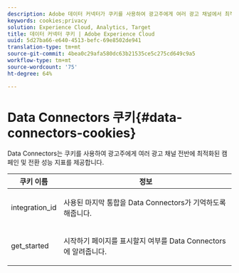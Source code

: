 ```yaml
---
description: Adobe 데이터 커넥터가 쿠키를 사용하여 광고주에게 여러 광고 채널에서 최적화된 캠페인 및 전환 성과 지표를 제공하는 방법을 알아봅니다.
keywords: cookies;privacy
solution: Experience Cloud, Analytics, Target
title: 데이터 커넥터 쿠키 | Adobe Experience Cloud
uuid: 5d27ba66-e640-4513-befc-69e8502de941
translation-type: tm+mt
source-git-commit: 4bea0c29afa580dc63b21535ce5c275cd649c9a5
workflow-type: tm+mt
source-wordcount: '75'
ht-degree: 64%

---
```



# Data Connectors 쿠키{#data-connectors-cookies}

Data Connectors는 쿠키를 사용하여 광고주에게 여러 광고 채널 전반에 최적화된 캠페인 및 전환 성능 지표를 제공합니다.

<table id="table_54B402C6E19C4A70B1E27BC9DFF776EB"> 
 <thead> 
  <tr> 
   <th colname="col1" class="entry"> 쿠키 이름 </th> 
   <th colname="col2" class="entry"> 정보 </th> 
  </tr> 
 </thead>
 <tbody> 
  <tr> 
   <td colname="col1"> <p>integration_id </p> </td> 
   <td colname="col2"> <p>사용된 마지막 통합을 Data Connectors가 기억하도록 해줍니다. </p> </td> 
  </tr> 
  <tr> 
   <td colname="col1"> <p>get_started </p> </td> 
   <td colname="col2"> <p><span class="wintitle">시작하기</span> 페이지를 표시할지 여부를 Data Connectors에 알려줍니다. </p> </td> 
  </tr> 
 </tbody> 
</table>

